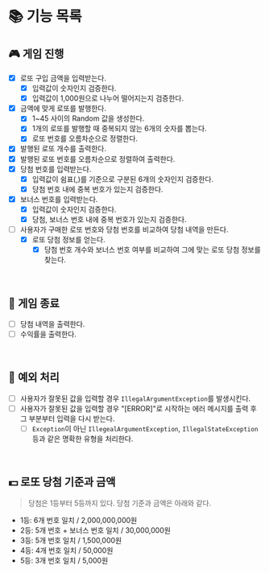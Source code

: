 # 📚 기능 목록
## 🎮 게임 진행
- [x] 로또 구입 금액을 입력받는다.
  - [x] 입력값이 숫자인지 검증한다.
  - [x] 입력값이 1,000원으로 나누어 떨어지는지 검증한다.
- [x] 금액에 맞게 로또를 발행한다.
  - [x] 1~45 사이의 Random 값을 생성한다.
  - [x] 1개의 로또를 발행할 때 중복되지 않는 6개의 숫자를 뽑는다.
  - [x] 로또 번호를 오름차순으로 정렬한다.
- [x] 발행된 로또 개수를 출력한다.
- [x] 발행된 로또 번호를 오름차순으로 정렬하여 출력한다.
- [x] 당첨 번호를 입력받는다.
  - [x] 입력값이 쉼표(,)를 기준으로 구분된 6개의 숫자인지 검증한다.
  - [x] 당첨 번호 내에 중복 번호가 있는지 검증한다.
- [x] 보너스 번호를 입력받는다.
  - [x] 입력값이 숫자인지 검증한다.
  - [x] 당첨, 보너스 번호 내에 중복 번호가 있는지 검증한다.
- [ ] 사용자가 구매한 로또 번호와 당첨 번호를 비교하여 당첨 내역을 만든다.
  - [x] 로또 당첨 정보를 얻는다.
    - [x] 당첨 번호 개수와 보너스 번호 여부를 비교하여 그에 맞는 로또 당첨 정보를 찾는다.
</br>

## 📝 게임 종료
- [ ] 당첨 내역을 출력한다.
- [ ] 수익률을 출력한다.
</br>

## 🚫 예외 처리
- [ ] 사용자가 잘못된 값을 입력할 경우 `IllegalArgumentException`를 발생시킨다.
- [ ] 사용자가 잘못된 값을 입력할 경우 "[ERROR]"로 시작하는 에러 메시지를 출력 후 그 부분부터 입력을 다시 받는다.
  - [ ] `Exception`이 아닌 `IllegealArgumentException`, `IllegalStateException`등과 같은 명확한 유형을 처리한다.
</br>

## 💵 로또 당첨 기준과 금액
> 당첨은 1등부터 5등까지 있다. 당첨 기준과 금액은 아래와 같다.
- 1등: 6개 번호 일치 / 2,000,000,000원
- 2등: 5개 번호 + 보너스 번호 일치 / 30,000,000원
- 3등: 5개 번호 일치 / 1,500,000원
- 4등: 4개 번호 일치 / 50,000원
- 5등: 3개 번호 일치 / 5,000원

